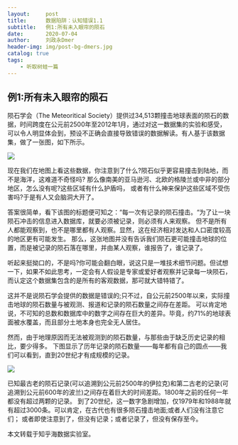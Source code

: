 ```yaml
---
layout:     post
title:      数据陷阱：认知错误1.1
subtitle:   例1:所有未入眼帘的陨石
date:       2020-07-04
author:     刘政永Dmer
header-img: img/post-bg-dmers.jpg
catalog: true
tags:
    - 听取树蛙一篇
---
```


## 例1:所有未入眼帘的陨石

陨石学会（The Meteoritical Society）提供过34,513颗撞击地球表面的陨石的数据，时间跨度在公元前2500年至2012年1月，通过对这一数据集的实验和感受，可以令人明显体会到，预设不正确会直接导致错误的数据解读。有人基于该数据集，做了一张图，如下所示。

![]({{site.baseurl}}/img/post-bg-cj1.jpg)

现在我们在地图上看这些数据，你注意到了什么?陨石似乎更容易撞击到陆地，而不是海洋，这难道不奇怪吗? 那么像南美的亚马逊河、北欧的格陵兰或中非的部分地区，怎么没有呢?这些区域有什么护盾吗， 或者有什么神来保护这些区域不受伤害吗?于是有人又会脑洞大开了。

答案很简单，看下该图的标题便可知之：“每一次有记录的陨石撞击。“为了让一块陨石冲击的信息进入数据库，就要必须被记录，则必须有人来观察。 但不是所有人都能观察到，也不是哪里都有人观察。显然，这在经济相对发达和人口密度较高的地区更有可能发生。 那么，这张地图并没有告诉我们陨石更可能撞击地球的位置，而是被记录的陨石落在哪里，并由某人观察，谁报告了，谁记录了。

听起来挺拗口的，不是吗?你可能会翻白眼，说这只是一堆技术细节问题。但试想一下，如果不如此思考，一定会有人假设是专家或爱好者观察并记录每一块陨石，而认定这个数据集包含的是所有的客观数据，那可就大错特错了。

这并不是说陨石学会提供的数据是错误的;只不过，自公元前2500年以来，实际撞击地球的陨石数量与被观测、报道和记录的陨石数量之间存在差距。 可以肯定地说，不可知的总数和数据库中的数字之间存在巨大的差异。毕竟，约71%的地球表面被水覆盖，而且部分土地本身也完全无人居住。

然而，由于地理原因而无法被观测到的陨石数量，与那些由于缺乏历史记录的相比，要少得多。 下图显示了历年记录的陨石数量——每年都有自己的圆点——我们可以看到，直到20世纪才有成规模的记录。

![]({{site.baseurl}}/img/post-bg-cj2.jpg)

已知最古老的陨石记录(可以追溯到公元前2500年的伊拉克)和第二古老的记录(可追溯到公元前600年的波兰)之间存在着巨大的时间差距。1800年之前的任何一年都没有超过两颗的记录。 到了20世纪，这一数字急剧增加，仅1979年和1988年就有超过3000条。可以肯定，在古代也有很多陨石撞击地面;或者人们没有注意它们； 或者即使注意到了，但没有记录；或者记录了，但没有保存至今。

本文转载于知乎海数据实验室。
